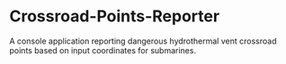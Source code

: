 # Crossroad-Points-Reporter
A console application reporting dangerous hydrothermal vent crossroad points based on input coordinates for submarines.
